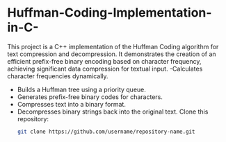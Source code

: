 # Huffman-Coding-Implementation-in-C-
This project is a C++ implementation of the Huffman Coding algorithm for text compression and decompression. It demonstrates the creation of an efficient prefix-free binary encoding based on character frequency, achieving significant data compression for textual input.
-Calculates character frequencies dynamically.
- Builds a Huffman tree using a priority queue.
- Generates prefix-free binary codes for characters.
- Compresses text into a binary format.
- Decompresses binary strings back into the original text.
  Clone this repository:
   ```bash
   git clone https://github.com/username/repository-name.git
